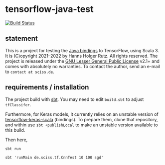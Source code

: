 # tensorflow-java-test

[![Build Status](https://github.com/Sciss/tensorflow-java-test/workflows/Scala%20CI/badge.svg?branch=main)](https://github.com/Sciss/tensorflow-java-test/actions?query=workflow%3A%22Scala+CI%22)

## statement

This is a project for testing the [Java bindings](https://github.com/tensorflow/java) to TensorFlow, using Scala 3.
It is (C)opyright 2021–2022 by Hanns Holger Rutz. All rights reserved. The project is released under 
the [GNU Lesser General Public License](https://raw.github.com/Sciss/tensorflow-java-test/main/LICENSE) v2.1+ and
comes with absolutely no warranties. To contact the author, send an e-mail to `contact at sciss.de`.

## requirements / installation

The project build with [sbt](https://www.scala-sbt.org/). You may need to edit `build.sbt` to adjust `tfClassifer`.

Furthermore, for Keras models, it currently relies on an unstable version
of [tensorflow-keras-scala](https://codeberg.org/sciss/tensorflow-keras-scala) (bindings). To prepare them, clone
that repository, and within use `sbt +publishLocal` to make an unstable version available to this build.

Then here,

`sbt run`

`sbt 'runMain de.sciss.tf.CnnTest 10 100 sgd'`
